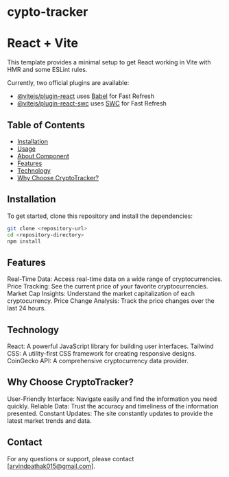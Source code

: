 # cypto-tracker
# React + Vite

This template provides a minimal setup to get React working in Vite with HMR and some ESLint rules.

Currently, two official plugins are available:

- [@vitejs/plugin-react](https://github.com/vitejs/vite-plugin-react/blob/main/packages/plugin-react/README.md) uses [Babel](https://babeljs.io/) for Fast Refresh
- [@vitejs/plugin-react-swc](https://github.com/vitejs/vite-plugin-react-swc) uses [SWC](https://swc.rs/) for Fast Refresh

## Table of Contents

- [Installation](#installation)
- [Usage](#usage)
- [About Component](#about-component)
- [Features](#features)
- [Technology](#technology)
- [Why Choose CryptoTracker?](#why-choose-cryptotracker)

## Installation

To get started, clone this repository and install the dependencies:

```bash
git clone <repository-url>
cd <repository-directory>
npm install
```

## Features

Real-Time Data: Access real-time data on a wide range of cryptocurrencies.
Price Tracking: See the current price of your favorite cryptocurrencies.
Market Cap Insights: Understand the market capitalization of each cryptocurrency.
Price Change Analysis: Track the price changes over the last 24 hours.

## Technology

React: A powerful JavaScript library for building user interfaces.
Tailwind CSS: A utility-first CSS framework for creating responsive designs.
CoinGecko API: A comprehensive cryptocurrency data provider.

## Why Choose CryptoTracker?
User-Friendly Interface: Navigate easily and find the information you need quickly.
Reliable Data: Trust the accuracy and timeliness of the information presented.
Constant Updates: The site constantly updates to provide the latest market trends and data.

## Contact
For any questions or support, please contact [arvindpathak015@gmail.com].


